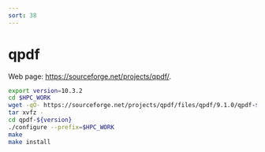 ```yaml
---
sort: 38
---
```


# qpdf

Web page: https://sourceforge.net/projects/qpdf/.

```bash
export version=10.3.2
cd $HPC_WORK
wget -qO- https://sourceforge.net/projects/qpdf/files/qpdf/9.1.0/qpdf-${version}.tar.gz | \
tar xvfz -
cd qpdf-${version}
./configure --prefix=$HPC_WORK
make
make install
```

